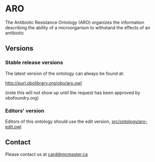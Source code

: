 # ARO

The Antibiotic Resistance Ontology (ARO) organizes the information describing the ability of a microorganism to withstand the effects of an antibiotic

## Versions

### Stable release versions

The latest version of the ontology can always be found at:

http://purl.obolibrary.org/obo/aro.owl

(note this will not show up until the request has been approved by obofoundry.org)

### Editors' version

Editors of this ontology should use the edit version, [src/ontology/aro-edit.owl](src/ontology/aro-edit.owl)

## Contact
Please contact us at card@mcmaster.ca

